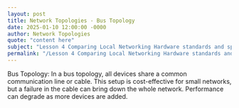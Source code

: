 ```yaml
---
layout: post
title: Network Topologies - Bus Topology
date: 2025-01-10 12:00:00 -0000
author: Network Topologies
quote: "content here"
subject: "Lesson 4 Comparing Local Networking Hardware standards and specifications"
permalink: "/Lesson 4 Comparing Local Networking Hardware standards and specifications/Network Topologies/Network Topologies - Bus Topology"
---
```


Bus Topology: In a bus topology, all devices share a common communication line or cable. This setup is cost-effective for small networks, but a failure in the cable can bring down the whole network. Performance can degrade as more devices are added.
